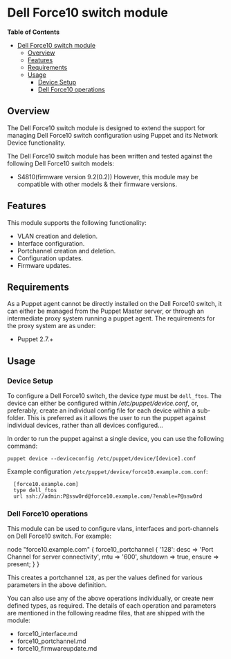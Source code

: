 # Dell Force10 switch module

**Table of Contents**

- [Dell Force10 switch module](#Dell-Force10-switch-module)
	- [Overview](#overview)
	- [Features](#features)
	- [Requirements](#requirements)
	- [Usage](#usage)
		- [Device Setup](#device-setup)
		- [Dell Force10 operations](#Dell-Force10-operations)

## Overview
The Dell Force10 switch module is designed to extend the support for managing Dell Force10 switch configuration using Puppet and its Network Device functionality.

The Dell Force10 switch module has been written and tested against the following Dell Force10 switch models:
- S4810(firmware version 9.2(0.2)) 
However, this module may be compatible with other models & their firmware versions.


## Features
This module supports the following functionality:

 * VLAN creation and deletion.
 * Interface configuration.
 * Portchannel creation and deletion.
 * Configuration updates.
 * Firmware updates.

## Requirements
As a Puppet agent cannot be directly installed on the Dell Force10 switch, it can either be managed from the Puppet Master server,
or through an intermediate proxy system running a puppet agent. The requirements for the proxy system are as under:

 * Puppet 2.7.+

## Usage

### Device Setup
To configure a Dell Force10 switch, the device *type* must be `dell_ftos`.
The device can either be configured within */etc/puppet/device.conf*, or, preferably, create an individual config file for each device within a sub-folder.
This is preferred as it allows the user to run the puppet against individual devices, rather than all devices configured...

In order to run the puppet against a single device, you can use the following command:

    puppet device --deviceconfig /etc/puppet/device/[device].conf

Example configuration `/etc/puppet/device/force10.example.com.conf`:

      [force10.example.com]
      type dell_ftos
      url ssh://admin:P@ssw0rd@force10.example.com/?enable=P@ssw0rd

### Dell Force10 operations
This module can be used to configure vlans, interfaces and port-channels on Dell Force10 switch.
For example: 

node "force10.example.com" {
    force10_portchannel { '128':
      desc     => 'Port Channel for server connectivity',
      mtu      => '600',
      shutdown => true,
      ensure   => present;
    }
  }

This creates a portchannel `128`, as per the values defined for various parameters in the above definition.

You can also use any of the above operations individually, or create new defined types, as required. The details of each operation and parameters 
are mentioned in the following readme files, that are shipped with the module:

  - force10_interface.md
  - force10_portchannel.md
  - force10_firmwareupdate.md


